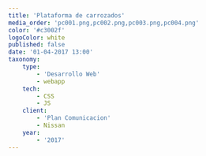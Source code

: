 ```yaml
---
title: 'Plataforma de carrozados'
media_order: 'pc001.png,pc002.png,pc003.png,pc004.png'
color: '#c3002f'
logoColor: white
published: false
date: '01-04-2017 13:00'
taxonomy:
    type:
        - 'Desarrollo Web'
        - webapp
    tech:
        - CSS
        - JS
    client:
        - 'Plan Comunicacion'
        - Nissan
    year:
        - '2017'
---
```


